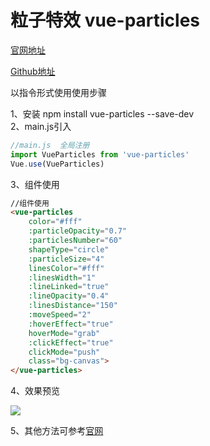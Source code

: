 # 粒子特效 vue-particles

[官网地址](https://vue-particles.netlify.com/)

[Github地址](https://github.com/creotip/vue-particles)

以指令形式使用使用步骤

1、安装 npm install vue-particles --save-dev  
2、main.js引入

```javascript
//main.js  全局注册
import VueParticles from 'vue-particles'
Vue.use(VueParticles)


```

3、组件使用

```html
//组件使用
<vue-particles
	color="#fff"
	:particleOpacity="0.7"
	:particlesNumber="60"
	shapeType="circle"
	:particleSize="4"
	linesColor="#fff"
	:linesWidth="1"
	:lineLinked="true"
	:lineOpacity="0.4"
	:linesDistance="150"
	:moveSpeed="2"
	:hoverEffect="true"
	hoverMode="grab"
	:clickEffect="true"
	clickMode="push"
	class="bg-canvas">
</vue-particles>
```

4、效果预览  

![](https://oscimg.oschina.net/oscnet/up-b4b34b8e908321a935e948ead0ca16fac07.png)  

5、其他方法可参考[官网](https://vue-particles.netlify.com)
